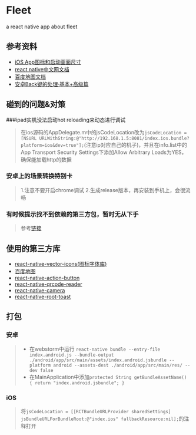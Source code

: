 # Fleet
a react native app about fleet

## 参考资料
* [iOS App图标和启动画面尺寸](http://www.jianshu.com/p/adpKye)
* [react native中文网文档](http://reactnative.cn/docs/0.31/getting-started.html)
* [百度地图文档](http://lbsyun.baidu.com/index.php?title=androidsdk/guide/buildproject)
* [安卓Back键的处理·基本+高级篇](http://reactnative.cn/post/480)

## 碰到的问题&对策
###ipad实机没法启动hot reloading来动态进行调试
> 在ios源码的AppDelegate.m中的jsCodeLocation改为``jsCodeLocation = [NSURL URLWithString:@"http://192.168.1.5:8081/index.ios.bundle?platform=ios&dev=true"];``(注意ip对应自己的机子)，并且在info.list中的App Transport Security Settings下添加Allow Arbitrary Loads为YES，确保能加载http的数据

### 安卓上的场景转换特别卡
> 1.注意不要开启chrome调试 2.生成release版本，再安装到手机上，会很流畅

### 有时候提示找不到依赖的第三方包，暂时无从下手
> 参考[链接](https://github.com/facebook/react-native/issues/4968)

## 使用的第三方库
* [react-native-vector-icons(图标字体库)](https://github.com/oblador/react-native-vector-icons)
* [百度地图](http://lbsyun.baidu.com/)
* [react-native-action-button](https://github.com/mastermoo/react-native-action-button)
* [react-native-qrcode-reader](https://github.com/lazaronixon/react-native-qrcode-reader)
* [react-native-camera](https://github.com/lwansbrough/react-native-camera)
* [react-native-root-toast](https://github.com/magicismight/react-native-root-toast)

## 打包
### 安卓
> * 在webstorm中运行 ``react-native bundle --entry-file index.android.js --bundle-output ./android/app/src/main/assets/index.android.jsbundle --platform android --assets-dest ./android/app/src/main/res/ --dev false``
> * 在MainApplication中添加``protected String getBundleAssetName() {
			return "index.android.jsbundle";
		}``
		
### iOS
> 将`jsCodeLocation = [[RCTBundleURLProvider sharedSettings] jsBundleURLForBundleRoot:@"index.ios" fallbackResource:nil];`的注释打开		